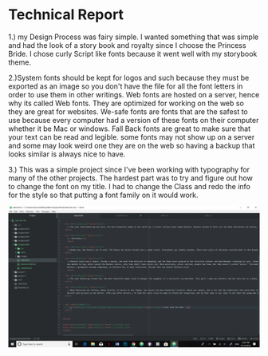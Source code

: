 # Technical Report

1.) my Design Process was fairy simple. I wanted something that was simple and had the look of a story book and royalty since I choose the Princess Bride. I chose curly Script like fonts because it went well with my storybook theme.

2.)System fonts should be kept for logos and such because they must be exported as an image so you don't have the file for all the font letters in order to use them in other writings. Web fonts are hosted on a server, hence why its called Web fonts. They are optimized for working on the web so they are great for websites. We-safe fonts are fonts that are the safest to use because every computer had a version of these fonts on their computer whether it be Mac or windows. Fall Back fonts are great to make sure that your text can be read and legible. some fonts may not show up on a server and some may look weird one they are on the web so having a backup that looks similar is always nice to have.

3.) This was a simple project since I've been working with typography for many of the other projects. The hardest part was to try and figure out how to change the font on my title. I had to change the Class and redo the info for the style so that putting a font family on it would work.

 ![atom workflow image](./images/screenshot.png)
